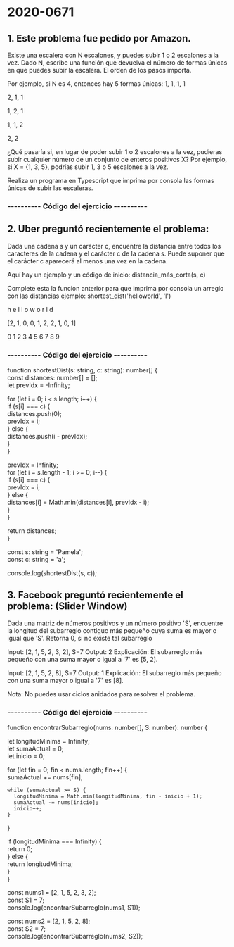 # 2020-0671 

## 1. Este problema fue pedido por Amazon.
Existe una escalera con N escalones, y puedes subir 1 o 2 escalones a la vez. Dado N, escribe una función que devuelva el número de formas únicas en que puedes subir la escalera. El orden de los pasos importa.

Por ejemplo, si N es 4, entonces hay 5 formas únicas:
1, 1, 1, 1

2, 1, 1

1, 2, 1

1, 1, 2

2, 2

¿Qué pasaría si, en lugar de poder subir 1 o 2 escalones a la vez, pudieras subir cualquier número de un conjunto de enteros positivos X? Por ejemplo, si X = {1, 3, 5}, podrías subir 1, 3 o 5 escalones a la vez.

Realiza un programa en Typescript que imprima por consola las formas únicas de subir las escaleras.

### ---------- Código del ejercicio ----------



## 2. Uber preguntó recientemente el problema:
Dada una cadena s y un carácter c, encuentre la distancia entre todos los caracteres de la cadena y el carácter c de la cadena s. Puede suponer que el carácter c aparecerá al menos una vez en la cadena.

Aquí hay un ejemplo y un código de inicio:
distancia_más_corta(s, c)

Complete esta la funcion anterior para que imprima por consola un arreglo con las distancias ejemplo:
shortest_dist('helloworld', 'l')

h e l l o w o r l d

[2, 1, 0, 0, 1, 2, 2, 1, 0, 1]

0 1 2 3 4 5 6 7 8 9

### ---------- Código del ejercicio ----------

function shortestDist(s: string, c: string): number[] {                                                                                                                
  const distances: number[] = [];                                                                                                                                          
  let prevIdx = -Infinity;

  for (let i = 0; i < s.length; i++) {                                                           
    if (s[i] === c) {                                                                        
      distances.push(0);                                                                    
      prevIdx = i;                                                                                
      } else {                                                                        
      distances.push(i - prevIdx);                                                                
      }                                                                                            
}

  prevIdx = Infinity;                                                                            
  for (let i = s.length - 1; i >= 0; i--) {                                                      
  if (s[i] === c) {                                                                          
    prevIdx = i;                                                                                  
  } else {                                                                              
    distances[i] = Math.min(distances[i], prevIdx - i);                                            
  }                                                                                                
}

  return distances;                                                                                
}

const s: string = 'Pamela';                                                                    
const c: string = 'a';

console.log(shortestDist(s, c)); 




## 3. Facebook preguntó recientemente el problema: (Slider Window)
Dada una matriz de números positivos y un número positivo 'S', encuentre la longitud del subarreglo contiguo más pequeño cuya suma es mayor o igual que 'S'. Retorna 0, si no existe tal subarreglo

Input: [2, 1, 5, 2, 3, 2], S=7
Output: 2
Explicación: El subarreglo más pequeño con una suma mayor o igual a '7' es [5, 2].

Input: [2, 1, 5, 2, 8], S=7
Output: 1
Explicación: El subarreglo más pequeño con una suma mayor o igual a '7' es [8].

Nota: No puedes usar ciclos anidados para resolver el problema.

### ---------- Código del ejercicio ----------

function encontrarSubarreglo(nums: number[], S: number): number {
  
  let longitudMinima = Infinity;                                                                                                                                        
  let sumaActual = 0;                                                                                                                                                     
  let inicio = 0;

  for (let fin = 0; fin < nums.length; fin++) {                                              
    sumaActual += nums[fin];

    while (sumaActual >= S) {
      longitudMinima = Math.min(longitudMinima, fin - inicio + 1); 
      sumaActual -= nums[inicio]; 
      inicio++; 
    }
  }

  if (longitudMinima === Infinity) {                                                         
  return 0;                                                                                   
  } else {                                                                                   
  return longitudMinima;                                                                           
  }                                                                                                
}

const nums1 = [2, 1, 5, 2, 3, 2];                                                                
const S1 = 7;                                                                                    
console.log(encontrarSubarreglo(nums1, S1));


const nums2 = [2, 1, 5, 2, 8];                                                                     
const S2 = 7;                                                            
console.log(encontrarSubarreglo(nums2, S2)); 
